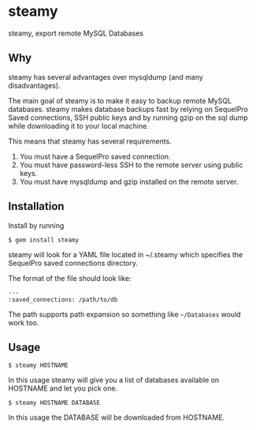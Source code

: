 steamy
======

steamy, export remote MySQL Databases

Why
---

steamy has several advantages over mysqldump (and many disadvantages).

The main goal of steamy is to make it easy to backup remote MySQL databases. steamy makes database backups fast by relying on SequelPro Saved connections, SSH public keys and by running gzip on the sql dump while downloading it to your local machine.

This means that steamy has several requirements.

1. You must have a SequelPro saved connection.
2. You must have password-less SSH to the remote server using public keys. 
3. You must have mysqldump and gzip installed on the remote server.

Installation 
------------

Install by running

    $ gem install steamy

steamy will look for a YAML file located in ~/.steamy which specifies the SequelPro saved connections directory.

The format of the file should look like:

    ---
    :saved_connections: /path/to/db

The path supports path expansion so something like `~/Databases` would work too.

Usage
-----

    $ steamy HOSTNAME 
    
In this usage steamy will give you a list of databases available on HOSTNAME and let you pick one.

    $ steamy HOSTNAME DATABASE

In this usage the DATABASE will be downloaded from HOSTNAME.